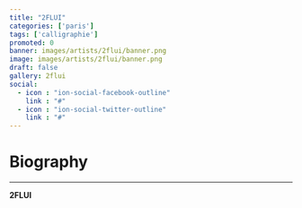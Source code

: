 ```yaml
---
title: "2FLUI"
categories: ['paris']
tags: ['calligraphie']
promoted: 0
banner: images/artists/2flui/banner.png
image: images/artists/2flui/banner.png
draft: false
gallery: 2flui
social:
  - icon : "ion-social-facebook-outline"
    link : "#"
  - icon : "ion-social-twitter-outline"
    link : "#"
---
```


# Biography
---

**2FLUI**
